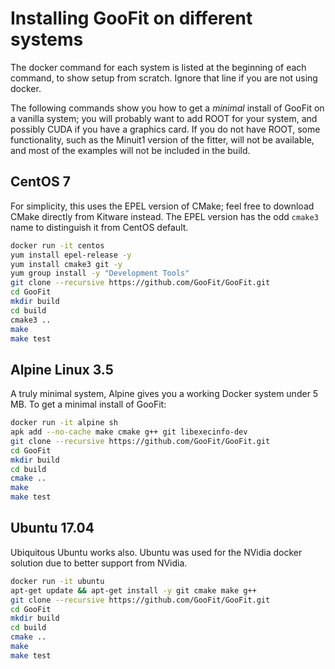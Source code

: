 # Installing GooFit on different systems

The docker command for each system is listed at the beginning of each command, to show setup from scratch. Ignore that line if you are not using docker.

The following commands show you how to get a *minimal* install of GooFit on a vanilla system; you will probably want to add ROOT for your system, and possibly CUDA if you have a graphics card. If you do not have ROOT, some functionality, such as the Minuit1 version of the fitter, will not be available, and most of the examples will not be included in the build.

## CentOS 7

For simplicity, this uses the EPEL version of CMake; feel free to download CMake directly from Kitware instead. The EPEL version has the odd `cmake3` name to distinguish it from CentOS default.

```bash
docker run -it centos
yum install epel-release -y
yum install cmake3 git -y
yum group install -y "Development Tools"
git clone --recursive https://github.com/GooFit/GooFit.git
cd GooFit
mkdir build
cd build
cmake3 ..
make
make test
```

## Alpine Linux 3.5

A truly minimal system, Alpine gives you a working Docker system under 5 MB. To get a minimal install of GooFit:

```bash
docker run -it alpine sh
apk add --no-cache make cmake g++ git libexecinfo-dev
git clone --recursive https://github.com/GooFit/GooFit.git
cd GooFit
mkdir build
cd build
cmake ..
make
make test
```

## Ubuntu 17.04

Ubiquitous Ubuntu works also. Ubuntu was used for the NVidia docker solution due to better support from NVidia. 

```bash
docker run -it ubuntu
apt-get update && apt-get install -y git cmake make g++
git clone --recursive https://github.com/GooFit/GooFit.git
cd GooFit
mkdir build
cd build
cmake ..
make
make test
```
